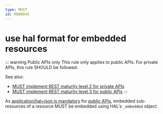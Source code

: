 ```yaml
---
type: MUST
id: R000045
---
```


# use hal format for embedded resources

::: warning Public APIs only
This rule only applies to public APIs. For private APIs, this rule SHOULD be followed.

See also:
* [MUST implement REST maturity level 2 for private APIs](../050_hypermedia/1010_must-implement-rest-maturity-level-2-for-private-apis.md) 
* [MUST implement REST maturity level 3 for public APIs](../050_hypermedia/1020_must-implement-rest-maturity-level-3-for-public-apis.md)
:::

As [application/hal+json is mandatory](../050_hypermedia/1020_must-implement-rest-maturity-level-3-for-public-apis.md) for [public APIs](../../010_core-principles/0030_api-scope.md), embedded sub-resources of a resource MUST be embedded using HAL's
`_embedded` object.

